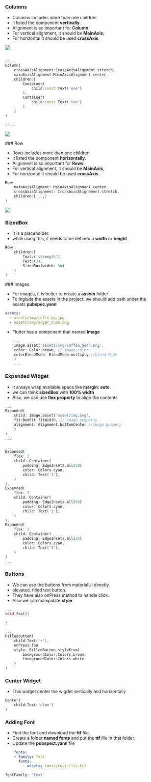 ### Columns

- Columns includes more than one children
- it listed the component **vertically**.
- Alignment is so important for **Column**.
- For vertical alignment, it should be **MainAxis**,
- For horizontal it should be used **crossAxis**.

![](./img/strecth.png)

```dart

//...
Column(
    crossAxisAlignment:CrossAxisAlignment.stretch,
    mainAxisAlignment:MainAxisAlignment.center,
    children:[
        Container(
            child:const Text('one')
        ),
        Container(
            child:const Text('two')
        )
    ]
)

//...

```

![](./img/alignment.png)

### Row

- Rows includes more than one children
- it listed the component **horizontally**.
- Alignment is so important for **Rows**.
- For vertical alignment, it should be **MainAxis**,
- For horizontal it should be used **crossAxis**.

```dart
Row(
    mainAxisAligment: MainAxisAlignment.center,
    crossAxisAlignment: CrossAxisAlignement.stretch,
    children:[...‚]
)
```

![](./img/alignment-2.png)

### SizedBox

- It is a placeholder.
- while using this, it needs to be defined a **width** or **height**

```dart
Row(
    children:[
        Text:('strength'),
        Text:(3),
        SizedBox(width: 50)
    ]
)
```

### Images

- For images, it is better to create a **assets** folder
- To inglude the assets in the project.
  we should add path under the assets **pubspec.yaml**

```yaml
assets:
  - assets/img/coffe_bg.jpg
  - assets/img/sugar_cube.png
```

- Flutter has a component that named **Image**

```dart
    ...
    Image.asset('assets/img/coffea_bean.png',
    color: Color.brown, // image color
    colorBlendMode: BlendMode.multiply //blend Mode
    )
    ...
```

### Expanded Widget

- it always wrap available space like **margin: auto**.
- we can think **sizedBox** with **100% width**
- Also, we can use **flex property** to align the contents 

```dart
...
Expanded(
    child: Image.asset('asset/img.png',
    fit:BoxFit.fitWidth, // image property
    alignment: Alignment.bottomCenter //image propery
    )
)
...
```

```dart
...
Expanded(
    flex: 3
    child: Container(
        padding: EdgeInsets.all(30)
        color: Colors.cyan,
        child: Text('1'),
    )
),
Expanded(
    flex: 2
    child: Container(
        padding: EdgeInsets.all(30)
        color: Colors.cyan,
        child: Text('1'),
    )
),
Expanded(
    flex: 1
    child: Container(
        padding: EdgeInsets.all(30)
        color: Colors.cyan,
        child: Text('1'),
    )
)
...
```


### Buttons

- We can use the buttons from materialUI directly.
- elevated, filled text button.
- They have also onPress method to handle click.
- Also we can manipulate **style**.

```dart
...
void foo(){

}

...
FilledButton(
    child:Text('+'),
    onPress:foo
    style: FilledButton.styleFrom(
        backgroundColor:Colors.brown,
        foregroundColor:Colors.white
    )
)

```

### Center Widget

- This widget center the wigdet vertically and horizontally

```dart
Center(
    child:Text('aloo')
)
```

### Adding Font
* Find the font and download the **ttf** file.
* Create a folder **named fonts** and put the **ttf** file in that folder.
* Update the **pubspect.yaml** file

```yaml
    fonts:
    - family: Test
      fonts:
        - assets: fonts/test-file.ttf
```

```dart
fontFamily: 'Test'
```